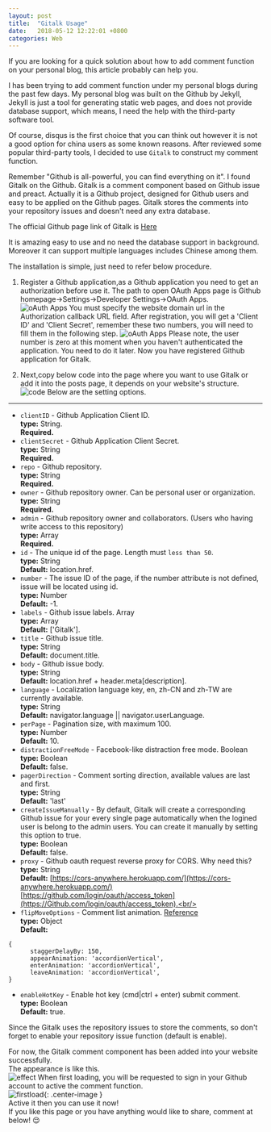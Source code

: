 ```yaml
---
layout: post
title:  "Gitalk Usage"
date:   2018-05-12 12:22:01 +0800
categories: Web
---
```

If you are looking for a quick solution about how to add comment function on your personal blog, this article probably can help you.

I has been trying to add comment function under my personal blogs during the past few days. My personal blog was built on the Github by Jekyll, Jekyll is just a tool for generating static web pages, and does not provide database support, which means, I need the help with the third-party software tool. <br>

Of course, disqus is the first choice that you can think out however it is not a good option for china users as some known reasons. After reviewed some popular third-party tools, I decided to use `Gitalk` to construct my comment function.

Remember "Github is all-powerful, you can find everything on it". I found Gitalk on the Github. Gitalk is a comment component based on Github issue and preact. Actually it is a Github project, designed for Github users and easy to be applied on the Github pages. Gitalk stores the comments into your repository issues and doesn't need any extra database.<br>

The official Github page link of Gitalk is [Here](https://Github.com/gitalk/gitalk#install) <br>

It is amazing easy to use and no need the database support in background. Moreover it can support multiple languages includes Chinese among them.

The installation is simple, just need to refer below procedure.

1. Register a Github application,as a Github application you need to get an authorization before use it. The path to open OAuth Apps page is Github homepage->Settings->Developer Settings->OAuth Apps.<br> 
![oAuth Apps]({{site.baseurl}}/assets/image/others-gitalk-oauth-apps.png)
You must specify the website domain url in the Authorization callback URL field.
After registration, you will get a 'Client ID' and 'Client Secret', remember these two numbers, you will need to fill them in the following step.
![oAuth Apps]({{site.baseurl}}/assets/image/others-gitalk-oauth-apps-clientID.png)
Please note, the user number is zero at this moment when you haven't authenticated the application. You need to do it later.
Now you have registered Github application for Gitalk. <br>

2. Next,copy below code into the page where you want to use Gitalk or add it into the posts page, it depends on your website's structure. <br>
![code]({{site.baseurl}}/assets/image/others-gitalk-code.png)
Below are the setting options.<br>
----------
+ `clientID` - Github Application Client ID. <br/>
   **type:** String. <br/>
	**Required.** <br/>
+ `clientSecret` -  Github Application Client Secret.<br/>
	**type:** String <br/>
	**Required.** <br/>
+ `repo` - Github repository. <br/>
   **type:** String <br/>
	**Required.** <br/>
+ `owner` - Github repository owner. Can be personal user or organization.<br>
   **type:** String <br/>
	**Required.** <br/>   
+ `admin` - Github repository owner and collaborators. (Users who having write access to this repository)<br/>
   **type:** Array <br/>
    **Required.** <br/> 
+ `id` - The unique id of the page. Length must `less than 50`.      
  **type:** String <br/>
  **Default:** location.href.<br/>
+ `number` - The issue ID of the page, if the number attribute is not defined, issue will be located using id.<br/>
  **type:** Number <br/>
  **Default:** -1. <br/>
+ `labels` - Github issue labels. Array<br/>
  **type:** Array <br/>
  **Default:** ['Gitalk'].<br/>
+ `title` - Github issue title.<br/>
  **type:** String <br/>
  **Default:** document.title.<br/>
+ `body` - Github issue body. <br/>
  **type:** String <br/>
  **Default:** location.href + header.meta[description].<br/>
+ `language` - Localization language key, en, zh-CN and zh-TW are currently available.<br/>
  **type:** String <br/>
  **Default:** navigator.language || navigator.userLanguage.<br/>
+ `perPage` - Pagination size, with maximum 100.<br/>
  **type:** Number <br/>
  **Default:** 10. <br/>
+ `distractionFreeMode` - Facebook-like distraction free mode. Boolean<br/>
  **type:** Boolean <br/>
  **Default:** false.<br/>
+ `pagerDirection` - Comment sorting direction, available values are last and first.<br/>
  **type:** String <br/>
  **Default:** 'last' <br/>
+ `createIssueManually` - By default, Gitalk will create a corresponding Github issue for your every single page automatically when the logined user is belong to the admin users. You can create it manually by setting this option to true.<br/>
  **type:** Boolean <br/>
  **Default:** false.<br/>
+ `proxy` - Github oauth request reverse proxy for CORS. Why need this? <br/>
  **type:** String <br/>
  **Default:** [https://cors-anywhere.herokuapp.com/](https://cors-anywhere.herokuapp.com/) [https://github.com/login/oauth/access_token](https://Github.com/login/oauth/access_token).<br/>
+ `flipMoveOptions` - Comment list animation. [Reference](https://github.com/joshwcomeau/react-flip-move/blob/master/documentation/enter_leave_animations.md)<br/>
  **type:** Object<br/>
  **Default:**
```
{
      staggerDelayBy: 150,
      appearAnimation: 'accordionVertical',
      enterAnimation: 'accordionVertical',
      leaveAnimation: 'accordionVertical',
}
```
+ `enableHotKey` - Enable hot key (cmd|ctrl + enter) submit comment. <br/>
  **type:** Boolean <br/>
  **Default:** true.<br/>

Since the Gitalk uses the repository issues to store the comments, so don't forget to enable your repository issue function (default is enable).<br>

For now, the Gitalk comment component has been added into your website successfully.<br>
The appearance is like this.<br>
![effect]({{site.baseurl}}/assets/image/others-gitalk-effect.png)
When first loading, you will be requested to sign in your Github account to active the comment function.<br>
![firstload]({{site.baseurl}}/assets/image/others-gitalk-first-loading.png){: .center-image }<br>
Active it then you can use it now!<br>
If you like this page or you have anything would like to share, comment  at below! :relieved: <br>